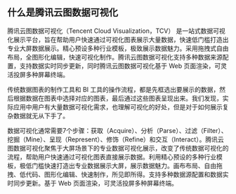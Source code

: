 
## 什么是腾讯云图数据可视化
腾讯云图数据可视化（Tencent Cloud Visualization，TCV） 是一站式数据可视化展示平台，旨在帮助用户快速通过可视化图表展示大量数据，快速低门槛打造出专业大屏数据展示。精心预设多种行业模板，极致展示数据魅力。采用拖拽式自由布局，全图形化编辑，快速可视化制作。腾讯云图数据可视化支持多种数据来源配置，支持数据实时同步更新，同时腾讯云图数据可视化基于 Web 页面渲染，可灵活投屏多种屏幕终端。

传统数据图表的制作工具和 BI 工具的操作流程，都是先框选出要展示的数据，然后根据数据在图表中选择对应的图表，最后通过这些图表呈现出来。我们发现，实际应用中用户有大量数据可视化需求，也理解可视化的好处，但是对于如何展示复杂数据就无从下手了。

数据可视化通常需要7个步骤：获取（Acquire）、分析（Parse）、过滤（Filter）、挖掘（Mine）、呈现（Represent）、修饰（Refine）和交互（Interact）。腾讯云图数据可视化聚焦于大屏场景下的专业数据可视化展示，改变了传统数据可视化的流程，帮助用户快速通过可视化图表直接展示数据。利用精心预设的多种行业模板，极低门槛快速打造出专业数据展示大屏，展示数据魅力。画布布局、自由拖拽、低代码、图形化编辑、快速制作，所见即所得。支持多种数据源配置和数据实时同步更新。基于 Web 页面渲染，可灵活投屏多种屏幕终端。

